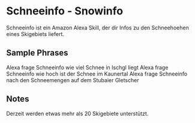 # Schneeinfo - Snowinfo
Schneeinfo ist ein Amazon Alexa Skill, der dir Infos zu den Schneehoehen eines Skigebiets liefert.

## Sample Phrases
Alexa frage Schneeinfo wie viel Schnee in Ischgl liegt
Alexa frage Schneeinfo wie hoch ist der Schnee im Kaunertal
Alexa frage Schneeinfo nach den Schneemengen auf dem Stubaier Gletscher

## Notes
Derzeit werden etwas mehr als 20 Skigebiete unterstützt. 
